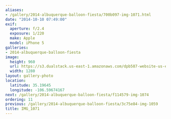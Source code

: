 ```yaml
---
aliases:
- /gallery/2014-albuquerque-balloon-fiesta/700b097-img-1071.html
date: "2014-10-10 07:49:00"
exif:
  aperture: f/2.4
  exposure: 1/220
  make: Apple
  model: iPhone 5
galleries:
- 2014-albuquerque-balloon-fiesta
image:
  height: 960
  url: https://s3.dualstack.us-east-1.amazonaws.com/dpb587-website-us-east-1/asset/gallery/2014-albuquerque-balloon-fiesta/700b097-img-1071~1280.jpg
  width: 1280
layout: gallery-photo
location:
  latitude: 35.19645
  longitude: -106.59674167
next: /gallery/2014-albuquerque-balloon-fiesta/f114579-img-1074
ordering: 11
previous: /gallery/2014-albuquerque-balloon-fiesta/3c75e84-img-1059
title: IMG_1071
---
```

